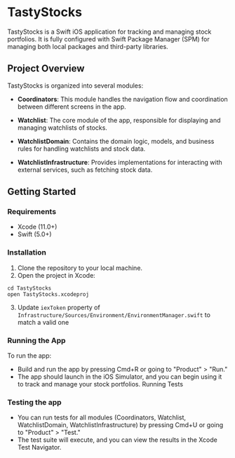 # TastyStocks

TastyStocks is a Swift iOS application for tracking and managing stock portfolios. It is fully configured with Swift Package Manager (SPM) for managing both local packages and third-party libraries.

## Project Overview

TastyStocks is organized into several modules:

- **Coordinators**: This module handles the navigation flow and coordination between different screens in the app.

- **Watchlist**: The core module of the app, responsible for displaying and managing watchlists of stocks.

- **WatchlistDomain**: Contains the domain logic, models, and business rules for handling watchlists and stock data.

- **WatchlistInfrastructure**: Provides implementations for interacting with external services, such as fetching stock data.

## Getting Started

### Requirements

- Xcode (11.0+)
- Swift (5.0+)

### Installation

1. Clone the repository to your local machine.
2. Open the project in Xcode:
```shell
cd TastyStocks
open TastyStocks.xcodeproj
```
3. Update `iexToken` property of `Infrastructure/Sources/Environment/EnvironmentManager.swift` to match a valid one


### Running the App

To run the app:

- Build and run the app by pressing Cmd+R or going to "Product" > "Run."
- The app should launch in the iOS Simulator, and you can begin using it to track and manage your stock portfolios.
Running Tests

### Testing the app
- You can run tests for all modules (Coordinators, Watchlist, WatchlistDomain, WatchlistInfrastructure) by pressing Cmd+U or going to "Product" > "Test."
- The test suite will execute, and you can view the results in the Xcode Test Navigator.
